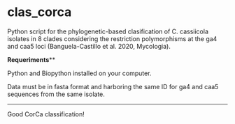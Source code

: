 # clas_corca
Python script for the phylogenetic-based clasification of C. cassiicola isolates in 8 clades considering the restriction polymorphisms at the ga4 and caa5 loci (Banguela-Castillo et al. 2020, Mycologia).


**********Requeriments************

Python and Biopython installed on your computer.


Data must be in fasta format and harboring the same ID for ga4 and caa5 sequences from the same isolate.

**********************************


Good CorCa classification!

